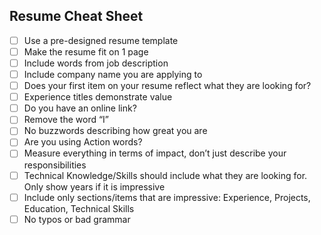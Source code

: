 **Resume Cheat Sheet**
---------------

- [ ] Use a pre-designed resume template    
- [ ] Make the resume fit on 1 page   
- [ ] Include words from job description  
- [ ] Include company name you are applying to  
- [ ] Does your first item on your resume reflect what they are looking for?  
- [ ] Experience titles demonstrate value  
- [ ] Do you have an online link?  
- [ ] Remove the word “I”  
- [ ] No buzzwords describing how great you are  
- [ ] Are you using Action words?  
- [ ] Measure everything in terms of impact, don’t just describe your responsibilities  
- [ ] Technical Knowledge/Skills should include what they are looking for. Only show years if it is impressive  
- [ ] Include only sections/items that are impressive: Experience, Projects, Education, Technical Skills  
- [ ] No typos or bad grammar  
